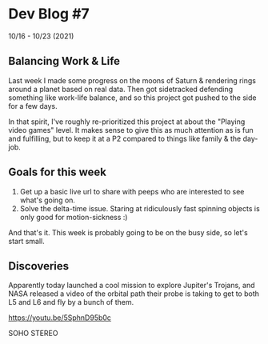 # Dev Blog #7

10/16 - 10/23 (2021)

## Balancing Work & Life

Last week I made some progress on the moons of Saturn & rendering rings around a planet based on real data. Then got sidetracked defending something like work-life balance, and so this project got pushed to the side for a few days.

In that spirit, I've roughly re-prioritized this project at about the "Playing video games" level. It makes sense to give this as much attention as is fun and fulfilling, but to keep it at a P2 compared to things like family & the day-job.

## Goals for this week

1. Get up a basic live url to share with peeps who are interested to see what's going on.
2. Solve the delta-time issue. Staring at ridiculously fast spinning objects is only good for motion-sickness :)

And that's it. This week is probably going to be on the busy side, so let's start small.

## Discoveries

Apparently today launched a cool mission to explore Jupiter's Trojans, and NASA released a video of the orbital path their probe is taking to get to both L5 and L6 and fly by a bunch of them.

https://youtu.be/5SphnD95b0c

SOHO
STEREO
